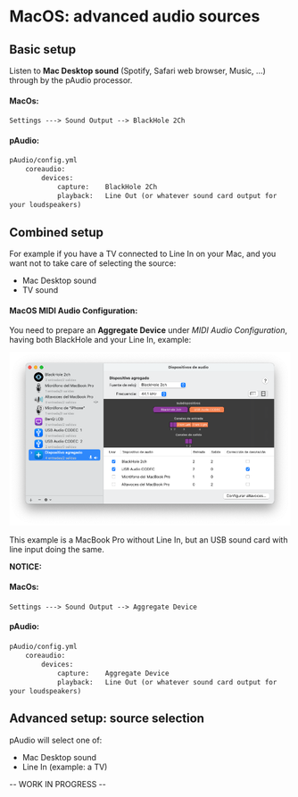 # MacOS: advanced audio sources

## Basic setup

Listen to **Mac Desktop sound** (Spotify, Safari web browser, Music, ...) through by the pAudio processor.

#### MacOs:

    Settings ---> Sound Output --> BlackHole 2Ch

#### pAudio:
    
    pAudio/config.yml
        coreaudio:
            devices:
                capture:    BlackHole 2Ch
                playback:   Line Out (or whatever sound card output for your loudspeakers)


## Combined setup

For example if you have a TV connected to Line In on your Mac, and you want not to take care of selecting the source:
- Mac Desktop sound
- TV sound

#### MacOS MIDI Audio Configuration:

You need to prepare an **Aggregate Device** under _MIDI Audio Configuration_, having both BlackHole and your Line In, example:

<img src="./img/mac%20os%20aggregate%20audio%20device.png" width="800">

This example is a MacBook Pro without Line In, but an USB sound card with line input doing the same.

**NOTICE:**



#### MacOs:

    Settings ---> Sound Output --> Aggregate Device

#### pAudio:
    
    pAudio/config.yml
        coreaudio:
            devices:
                capture:    Aggregate Device
                playback:   Line Out (or whatever sound card output for your loudspeakers)

## Advanced setup: source selection

pAudio will select one of:
- Mac Desktop sound
- Line In (example: a TV)

-- WORK IN PROGRESS --
